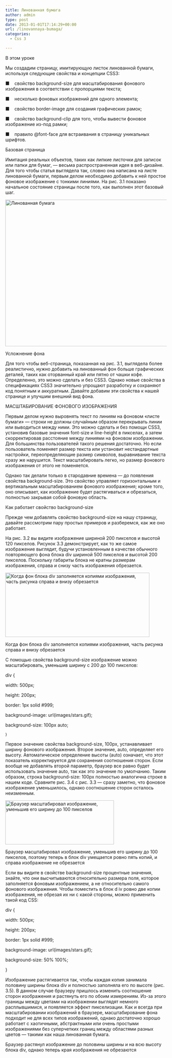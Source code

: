 ```yaml
---
title: Линованная бумага
author: admin
type: post
date: 2013-01-01T17:14:29+00:00
url: /linovannaya-bumaga/
categories:
  - Css 3

---
```

В этом уроке

Мы создадим страницу, имитирующую листок линованной бумаги, используя следующие свойства и концепции CSS3:

■    свойство background-size для масштабирования фонового изображения в соответствии с пропорциями текста;

■    несколько фоновых изображений для одного элемента;

■    свойство border-image для создания графических рамок;

■    свойство background-clip для того, чтобы вывести фоновое изображение из-под рамки;

■    правило @font-face для встраивания в страницу уникальных шрифтов.

Базовая страница

Имитация реальных объектов, таких как липкие листочки для записок или папки для бумаг, — весьма распространенная идея в веб-дизайне. Для того чтобы статья выглядела так, словно она написана на листе линованной бумаги, первым делом необходимо добавить к ней простое фоновое изображение с тонкими линиями. На рис. 3.1 показано начальное состояние страницы после того, как выполнен этот базовый шаг.

<a href="http://formstyle.com.ua/linovannaya-bumaga/linovannaya-bumaga/" rel="attachment wp-att-1841"><img class="aligncenter size-full wp-image-1841" alt="Линованная бумага" src="http://formstyle.com.ua/wp-content/uploads/2012/12/Линованная-бумага.png" width="550" height="456" srcset="http://formstyle.com.ua/wp-content/uploads/2012/12/Линованная-бумага.png 550w, http://formstyle.com.ua/wp-content/uploads/2012/12/Линованная-бумага-300x248.png 300w" sizes="(max-width: 550px) 100vw, 550px" /></a>

Усложнение фона

Для того чтобы веб-страница, показанная на рис. 3.1, выглядела более реалистично, нужно добавить на линованный фон больше графических деталей, таких как оторванный край или пятно от чашки кофе. Определенно, это можно сделать и без CSS3. Однако новые свойства в спецификациях CSS3 значительно упрощают разработку и сохраняют код понятным и аккуратным. Давайте добавим эти свойства к нашей странице и улучшим внешний вид фона.

МАСШТАБИРОВАНИЕ ФОНОВОГО ИЗОБРАЖЕНИЯ

Первым делом нужно выровнять текст по линиям на фоновом «листе бумаги» — строки не должны случайным образом перекрывать линии или выводиться между ними. Это можно сделать и без помощи CSS3, установив базовые значения font-size и line-height в пикселах, а затем скорректировав расстояние между линиями на фоновом изображении. Для большинства пользователей такого решения достаточно. Но если пользователь поменяет размер текста или установит нестандартные настройки, переопределяющие размер символов, выравнивание текста сразу же нарушится. Текст масштабировать легко, но размер фонового изображения от этого не поменяется.

Однако так делали только в стародавние времена — до появления свойства background-size. Это свойство управляет горизонтальным и вертикальным масштабированием фонового изображения; кроме того, оно описывает, как изображение будет растягиваться и обрезаться, полностью закрывая собой фоновую область.

Как работает свойство background-size

Прежде чем добавлять свойство background-size на нашу страницу, давайте рассмотрим пару простых примеров и разберемся, как же оно работает.

На рис. 3.2 вы видите изображение шириной 200 пикселов и высотой 120 пикселов. Рисунок 3.3 демонстрирует, как то же самое изображение выглядит, будучи установленным в качестве обычного повторяющего фона блока div шириной 500 пикселов и высотой 200 пикселов. Поскольку габариты блока не кратны размерам изображения, справа и снизу часть изображения обрезается.

<a href="http://formstyle.com.ua/linovannaya-bumaga/kogda-fon-bloka-div-zapolnyaetsya-kopiyami-izobrazheniya-chast-risunka-sprava-i-vnizu-obrezaetsya/" rel="attachment wp-att-1851"><img class="aligncenter size-full wp-image-1851" alt="Когда фон блока div заполняется копиями изображения, часть рисунка справа и внизу обрезается" src="http://formstyle.com.ua/wp-content/uploads/2012/12/Когда-фон-блока-div-заполняется-копиями-изображения-часть-рисунка-справа-и-внизу-обрезается.png" width="450" height="200" srcset="http://formstyle.com.ua/wp-content/uploads/2012/12/Когда-фон-блока-div-заполняется-копиями-изображения-часть-рисунка-справа-и-внизу-обрезается.png 450w, http://formstyle.com.ua/wp-content/uploads/2012/12/Когда-фон-блока-div-заполняется-копиями-изображения-часть-рисунка-справа-и-внизу-обрезается-300x133.png 300w, http://formstyle.com.ua/wp-content/uploads/2012/12/Когда-фон-блока-div-заполняется-копиями-изображения-часть-рисунка-справа-и-внизу-обрезается-280x125.png 280w" sizes="(max-width: 450px) 100vw, 450px" /></a>

<div>
  <p>
    Когда фон блока div заполняется копиями изображения, часть рисунка справа и внизу обрезается
  </p>
  
  <p>
    С помощью свойства background-size изображение можно масштабировать, уменьшив ширину с 200 до 100 пикселов:
  </p>
  
  <p>
    div {
  </p>
  
  <p>
    width: 500px;
  </p>
  
  <p>
    height: 200px;
  </p>
  
  <p>
    border: 1px solid #999;
  </p>
  
  <p>
    background-image: url(images/stars.gif);
  </p>
  
  <p>
    background-size: 100px auto;
  </p>
  
  <p>
    <sup>}</sup>
  </p>
  
  <p>
    Первое значение свойства background-size, 100px, устанавливает ширину фонового изображения. Второе значение, auto, определяет его высоту. Автоматическое определение высоты (auto) означает, что этот показатель корректируется для сохранения соотношения сторон. Если вообще не добавлять второй параметр, браузер все равно будет использовать значение auto, так как это значение по умолчанию. Таким образом, строка background-size: 100px полностью аналогична строке в нашем коде. Сравните рис. 3.4 с рис. 3.3 — сразу заметно, что фоновое изображение уменьшилось, однако соотношение сторон осталось неизменным.
  </p>
  
  <p>
    <a href="http://formstyle.com.ua/linovannaya-bumaga/brauzer-masshtabiroval-izobrazhenie-umenshiv-ego-shirinu-do-100-pikselov/" rel="attachment wp-att-1861"><img class="aligncenter size-full wp-image-1861" alt="Браузер масштабировал изображение, уменьшив его ширину до 100 пикселов" src="http://formstyle.com.ua/wp-content/uploads/2012/12/Браузер-масштабировал-изображение-уменьшив-его-ширину-до-100-пикселов.png" width="339" height="137" srcset="http://formstyle.com.ua/wp-content/uploads/2012/12/Браузер-масштабировал-изображение-уменьшив-его-ширину-до-100-пикселов.png 339w, http://formstyle.com.ua/wp-content/uploads/2012/12/Браузер-масштабировал-изображение-уменьшив-его-ширину-до-100-пикселов-300x121.png 300w" sizes="(max-width: 339px) 100vw, 339px" /></a>
  </p>
  
  <p>
    Браузер масштабировал изображение, уменьшив его ширину до 100 пикселов, поэтому теперь в блок div умещается ровно пять копий, и справа изображение не обрезается
  </p>
  
  <p>
    Если вы видите в свойстве background-size процентные значения, знайте, что они высчитываются относительно размера поля, которое заполняется фоновым изображением, а не относительно самого фонового изображения. Чтобы поместить в блок d iv ровно две копии изображения, не обрезая их ни с какой стороны, можно применить такой код CSS:
  </p>
  
  <p>
    div {
  </p>
  
  <p>
    width: 500px;
  </p>
  
  <p>
    height: 200px;
  </p>
  
  <p>
    border: 1px solid #999;
  </p>
  
  <p>
    background-image: url(images/stars.gif);
  </p>
  
  <p>
    background-size: 50% 100%;
  </p>
  
  <p>
    }
  </p>
  
  <p>
    Изображение растягивается так, чтобы каждая копия занимала половину ширины блока div и полностью заполняла его по высоте (рис. 3.5). В данном случае браузеру пришлось изменить соотношение сторон изображения и растянуть его по обоим измерениям. Из-за этого границы между цветами на изображении выглядят немного расплывшимися, и появляется эффект пикселизации. Как и всегда при масштабировании изображений в браузере, масштабирование фона подходит не для всех типов изображений, однако достаточно хорошо работает с хаотичными, абстрактными или очень простыми изображениями без суперчетких границ между областями разных цветов — такими как наша линованная бумага.
  </p>
  
  <p>
    Браузер растянул изображение до половины ширины и на всю высоту блока div, однако теперь края изображения не обрезаются
  </p>
</div>